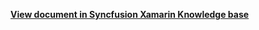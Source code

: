 **[View document in Syncfusion Xamarin Knowledge base](https://www.syncfusion.com/kb/12213/how-to-bind-the-itemssource-to-the-custom-dataformdropdowneditor-in-dataform-sfdataform)**
